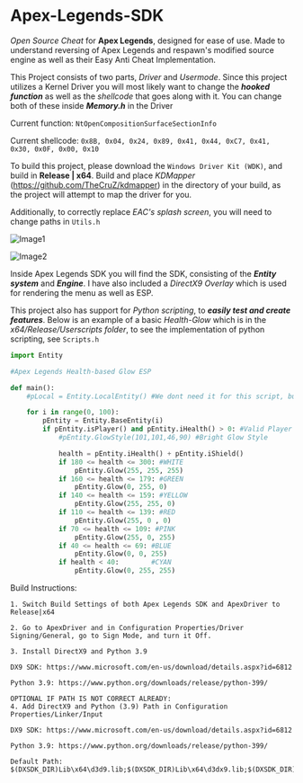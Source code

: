 # Apex-Legends-SDK
*Open Source Cheat* for **Apex Legends**, designed for ease of use. Made to understand reversing of Apex Legends and respawn's modified source engine as well as their Easy Anti Cheat Implementation.

This Project consists of two parts, *Driver* and *Usermode*.
Since this project utilizes a Kernel Driver you will most likely want to change the ***hooked function*** as well as the *shellcode* that goes along with it. You can change both of these inside ***Memory.h*** in the Driver

Current function: `NtOpenCompositionSurfaceSectionInfo`

Current shellcode: `0x8B, 0x04, 0x24, 0x89, 0x41, 0x44, 0xC7, 0x41, 0x30, 0x0F, 0x00, 0x10`

To build this project, please download the ```Windows Driver Kit (WDK)```, and build in **Release | x64**. Build and place *KDMapper* (https://github.com/TheCruZ/kdmapper) in the directory of your build, as the project will attempt to map the driver for you.

Additionally, to correctly replace *EAC's splash screen*, you will need to change paths in `Utils.h`


![Image1](https://media.discordapp.net/attachments/733974815735808041/913891455209181205/unknown.png)

![Image2](https://media.discordapp.net/attachments/733974815735808041/913897236210008074/unknown.png)

Inside Apex Legends SDK you will find the SDK, consisting of the ***Entity system*** and ***Engine***. I have also included a *DirectX9 Overlay* which is used for rendering the menu as well as ESP.

This project also has support for *Python scripting*, to ***easily test and create features***.
Below is an example of a basic *Health-Glow* which is in the *x64/Release/Userscripts folder*, to see the implementation of python scripting, see `Scripts.h`


```python
import Entity

#Apex Legends Health-based Glow ESP

def main():
    #pLocal = Entity.LocalEntity() #We dont need it for this script, but this is how you would get the localPlayer

    for i in range(0, 100):
        pEntity = Entity.BaseEntity(i)
        if pEntity.isPlayer() and pEntity.iHealth() > 0: #Valid Player
            #pEntity.GlowStyle(101,101,46,90) #Bright Glow Style

            health = pEntity.iHealth() + pEntity.iShield()
            if 180 <= health <= 300: #WHITE
                pEntity.Glow(255, 255, 255)
            if 160 <= health <= 179: #GREEN
                pEntity.Glow(0, 255, 0)
            if 140 <= health <= 159: #YELLOW
                pEntity.Glow(255, 255, 0)
            if 110 <= health <= 139: #RED
                pEntity.Glow(255, 0 , 0)
            if 70 <= health <= 109: #PINK
                pEntity.Glow(255, 0, 255)
            if 40 <= health <= 69: #BLUE
                pEntity.Glow(0, 0, 255)
            if health < 40:        #CYAN
                pEntity.Glow(0, 255, 255)
```

Build Instructions:

```
1. Switch Build Settings of both Apex Legends SDK and ApexDriver to Release|x64

2. Go to ApexDriver and in Configuration Properties/Driver Signing/General, go to Sign Mode, and turn it Off.

3. Install DirectX9 and Python 3.9

DX9 SDK: https://www.microsoft.com/en-us/download/details.aspx?id=6812

Python 3.9: https://www.python.org/downloads/release/python-399/

OPTIONAL IF PATH IS NOT CORRECT ALREADY:
4. Add DirectX9 and Python (3.9) Path in Configuration Properties/Linker/Input

DX9 SDK: https://www.microsoft.com/en-us/download/details.aspx?id=6812

Python 3.9: https://www.python.org/downloads/release/python-399/

Default Path:
$(DXSDK_DIR)Lib\x64\d3d9.lib;$(DXSDK_DIR)Lib\x64\d3dx9.lib;$(DXSDK_DIR)Lib\x86\d3d9.lib;$(DXSDK_DIR)Lib\x86\d3dx9.lib;python39.lib;

```


